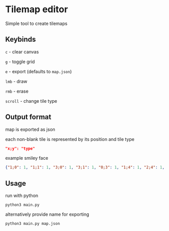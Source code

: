 # Tilemap editor

Simple tool to create tilemaps

## Keybinds

`c` - clear canvas

`g` - toggle grid

`e` - export (defaults to `map.json`)

`lmb` - draw

`rmb` - erase

`scroll` - change tile type

## Output format

map is exported as json

each non-blank tile is represented by its position and tile type

```json
"x;y": "type"
```

example smiley face

```json
{"1;0": 1, "1;1": 1, "3;0": 1, "3;1": 1, "0;3": 1, "1;4": 1, "2;4": 1, "3;4": 1, "4;3": 1}
```

## Usage

run with python

`python3 main.py`

alternatively provide name for exporting

`python3 main.py map.json`
